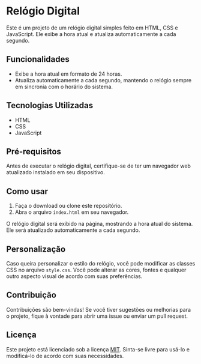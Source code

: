 # Relógio Digital

Este é um projeto de um relógio digital simples feito em HTML, CSS e JavaScript. Ele exibe a hora atual e atualiza automaticamente a cada segundo.

## Funcionalidades

- Exibe a hora atual em formato de 24 horas.
- Atualiza automaticamente a cada segundo, mantendo o relógio sempre em sincronia com o horário do sistema.

## Tecnologias Utilizadas

- HTML
- CSS
- JavaScript

## Pré-requisitos

Antes de executar o relógio digital, certifique-se de ter um navegador web atualizado instalado em seu dispositivo.

## Como usar

1. Faça o download ou clone este repositório.
2. Abra o arquivo `index.html` em seu navegador.

O relógio digital será exibido na página, mostrando a hora atual do sistema. Ele será atualizado automaticamente a cada segundo.

## Personalização

Caso queira personalizar o estilo do relógio, você pode modificar as classes CSS no arquivo `style.css`. Você pode alterar as cores, fontes e qualquer outro aspecto visual de acordo com suas preferências.

## Contribuição

Contribuições são bem-vindas! Se você tiver sugestões ou melhorias para o projeto, fique à vontade para abrir uma issue ou enviar um pull request.

## Licença

Este projeto está licenciado sob a licença [MIT](LICENSE). Sinta-se livre para usá-lo e modificá-lo de acordo com suas necessidades.
